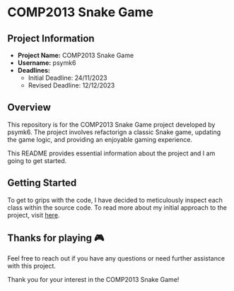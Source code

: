# COMP2013 Snake Game

## Project Information

- **Project Name:** COMP2013 Snake Game
- **Username:** psymk6
- **Deadlines:** 
  - Initial Deadline: 24/11/2023
  - Revised Deadline: 12/12/2023

## Overview

This repository is for the COMP2013 Snake Game project developed by psymk6. The project involves refactorign a classic Snake game, updating the game logic, and providing an enjoyable gaming experience. 

This README provides essential information about the project and I am going to get started.

## Getting Started

To get to grips with the code, I have decided to meticulously inspect each class within the source code. 
To read more about my initial approach to the project, visit [here](/readme.md).


## Thanks for playing 🎮

Feel free to reach out if you have any questions or need further assistance with this project.

Thank you for your interest in the COMP2013 Snake Game!
